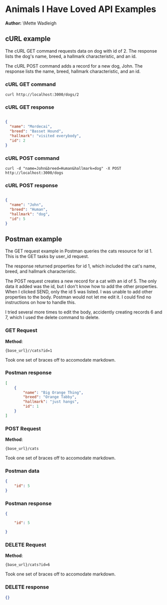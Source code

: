  
 # Animals I Have Loved API Examples

**Author:** \Mette Wadleigh

## cURL example

The cURL GET command requests data on dog with id of 2. The response lists the dog's name, breed, a hallmark characteristic, and an id. 

The cURL POST command adds a record for a new dog, John. The response lists the name, breed,  hallmark characteristic, and an id. 

### cURL GET command

```shell
curl http://localhost:3000/dogs/2
```

### cURL GET response

```json

{
  "name": "Mordecai",
  "breed": "Basset Hound",
  "hallmark": "visited everybody",
  "id": 2
}
```

### cURL POST command

```shell
curl -d "name=John&breed=Human&hallmark=dog" -X POST http://localhost:3000/dogs
```

### cURL POST response

```json

{
  "name": "John",
  "breed": "Human",
  "hallmark": "dog",
  "id": 5
}
```


## Postman example

The GET request example in Postman queries the cats resource for id 1. This is the GET tasks by user_id request.

The response returned properties for id 1, which included the cat's name, breed, and hallmark characteristic.  

The POST request creates a new record for a cat with an id of 5.  The only data it added was the id, but I don't know how to add the other properties. When I clicked SEND, only the id 5 was listed. I was unable to add other properties to the body. Postman would not let me edit it. I could find no instructions on how to handle this.

I tried several more times to edit the body, accidently creating records 6 and 7, which I used the delete command to delete.

### GET Request

**Method**:

```shell
{base_url}//cats?id=1
```
Took one set of braces off to accomodate markdown.

### Postman response

```json
[
    {
        "name": "Big Orange Thing",
        "breed": "Orange Tabby",
        "hallmark": "just hangs",
        "id": 1
    }
]
```

### POST Request

**Method**:

```shell
{base_url}/cats
```
Took one set of braces off to accomodate markdown.

### Postman data

```json
{
    "id": 5
}
```
### Postman response

```json
{

    "id": 5

}
```

### DELETE Request

**Method**:

```shell
{base_url}/cats?id=6
```
Took one set of braces off to accomodate markdown.

### DELETE response

```json
{}
```
